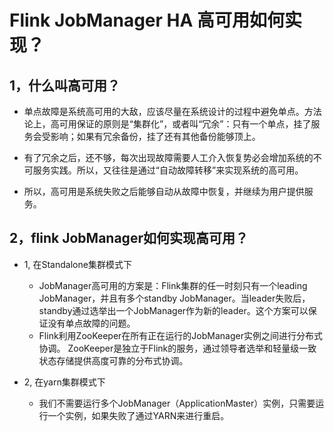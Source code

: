 # Flink JobManager HA 高可用如何实现？

## 1，什么叫高可用？

- 单点故障是系统高可用的大敌，应该尽量在系统设计的过程中避免单点。方法论上，高可用保证的原则是“集群化”，或者叫“冗余”：只有一个单点，挂了服务会受影响；如果有冗余备份，挂了还有其他备份能够顶上。

- 有了冗余之后，还不够，每次出现故障需要人工介入恢复势必会增加系统的不可服务实践。所以，又往往是通过“自动故障转移”来实现系统的高可用。

- 所以，高可用是系统失败之后能够自动从故障中恢复，并继续为用户提供服务。

## 2，flink JobManager如何实现高可用？

- 1, 在Standalone集群模式下
  - JobManager高可用的方案是：Flink集群的任一时刻只有一个leading JobManager，并且有多个standby JobManager。当leader失败后，standby通过选举出一个JobManager作为新的leader。这个方案可以保证没有单点故障的问题。
  - Flink利用ZooKeeper在所有正在运行的JobManager实例之间进行分布式协调。 ZooKeeper是独立于Flink的服务，通过领导者选举和轻量级一致状态存储提供高度可靠的分布式协调。

- 2, 在yarn集群模式下
  - 我们不需要运行多个JobManager（ApplicationMaster）实例，只需要运行一个实例，如果失败了通过YARN来进行重启。









